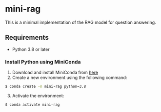 # mini-rag
This is a minimal implementation of the RAG model for question answering.

## Requirements
- Python 3.8 or later

### Install Python using MiniConda
1) Download and install MiniConda from [here](https://docs.anaconda.com/free/miniconda/#quick-command-line-install)
2) Create a new environment using the following command:
```bash
$ conda create -n mini-rag python=3.8
```
3) Activate the environment:
```bash
$ conda activate mini-rag
```
